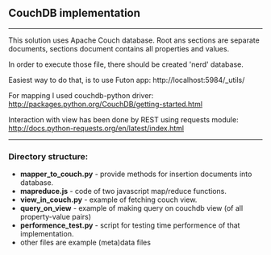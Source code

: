 ## CouchDB implementation
---

This solution uses Apache Couch database.
Root ans sections are separate documents, sections document contains all properties and values.

In order to execute those file, there should be created 'nerd' database.

Easiest way to do that, is to use Futon app: http://localhost:5984/_utils/

For mapping I used couchdb-python driver: http://packages.python.org/CouchDB/getting-started.html

Interaction with view has been done by REST using requests module: http://docs.python-requests.org/en/latest/index.html

---

### Directory structure:

* **mapper_to_couch.py** - provide methods for insertion documents into database.
* **mapreduce.js** - code of two javascript map/reduce functions.
* **view_in_couch.py** - example of fetching couch view.
* **query_on_view** - example of making query on couchdb view (of all property-value pairs)
* **performence_test.py** - script for testing time performence of that implementation.
* other files are example (meta)data files